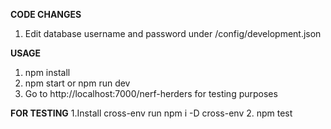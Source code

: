 **CODE CHANGES**
1. Edit database username and password under /config/development.json

**USAGE**
1. npm install
2. npm start or npm run dev
3. Go to http://localhost:7000/nerf-herders for testing purposes

**FOR TESTING**
1.Install cross-env run npm i -D cross-env
2. npm test